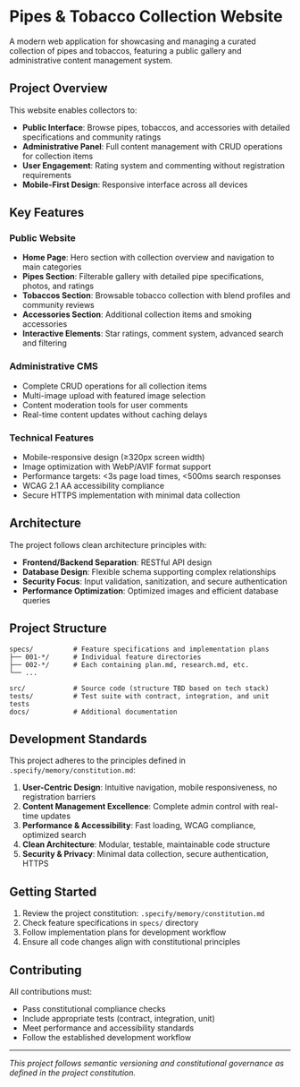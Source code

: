 # Pipes & Tobacco Collection Website

A modern web application for showcasing and managing a curated collection of pipes and tobaccos, featuring a public gallery and administrative content management system.

## Project Overview

This website enables collectors to:
- **Public Interface**: Browse pipes, tobaccos, and accessories with detailed specifications and community ratings
- **Administrative Panel**: Full content management with CRUD operations for collection items
- **User Engagement**: Rating system and commenting without registration requirements
- **Mobile-First Design**: Responsive interface across all devices

## Key Features

### Public Website
- **Home Page**: Hero section with collection overview and navigation to main categories
- **Pipes Section**: Filterable gallery with detailed pipe specifications, photos, and ratings
- **Tobaccos Section**: Browsable tobacco collection with blend profiles and community reviews  
- **Accessories Section**: Additional collection items and smoking accessories
- **Interactive Elements**: Star ratings, comment system, advanced search and filtering

### Administrative CMS
- Complete CRUD operations for all collection items
- Multi-image upload with featured image selection
- Content moderation tools for user comments
- Real-time content updates without caching delays

### Technical Features
- Mobile-responsive design (≥320px screen width)
- Image optimization with WebP/AVIF format support
- Performance targets: <3s page load times, <500ms search responses
- WCAG 2.1 AA accessibility compliance
- Secure HTTPS implementation with minimal data collection

## Architecture

The project follows clean architecture principles with:
- **Frontend/Backend Separation**: RESTful API design
- **Database Design**: Flexible schema supporting complex relationships
- **Security Focus**: Input validation, sanitization, and secure authentication
- **Performance Optimization**: Optimized images and efficient database queries

## Project Structure

```
specs/          # Feature specifications and implementation plans
├── 001-*/      # Individual feature directories
├── 002-*/      # Each containing plan.md, research.md, etc.
└── ...

src/            # Source code (structure TBD based on tech stack)
tests/          # Test suite with contract, integration, and unit tests
docs/           # Additional documentation
```

## Development Standards

This project adheres to the principles defined in `.specify/memory/constitution.md`:

1. **User-Centric Design**: Intuitive navigation, mobile responsiveness, no registration barriers
2. **Content Management Excellence**: Complete admin control with real-time updates
3. **Performance & Accessibility**: Fast loading, WCAG compliance, optimized search
4. **Clean Architecture**: Modular, testable, maintainable code structure
5. **Security & Privacy**: Minimal data collection, secure authentication, HTTPS

## Getting Started

1. Review the project constitution: `.specify/memory/constitution.md`
2. Check feature specifications in `specs/` directory
3. Follow implementation plans for development workflow
4. Ensure all code changes align with constitutional principles

## Contributing

All contributions must:
- Pass constitutional compliance checks
- Include appropriate tests (contract, integration, unit)
- Meet performance and accessibility standards
- Follow the established development workflow

---

*This project follows semantic versioning and constitutional governance as defined in the project constitution.*